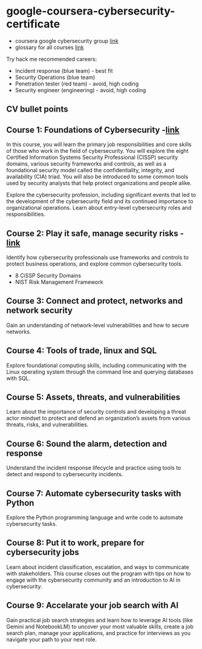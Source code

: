 # google-coursera-cybersecurity-certificate

* coursera google cybersecurity group [link](https://www.coursera.support/s/google-cybersecurity-community)
* glossary for all courses [link](https://docs.google.com/document/d/1Feb8pHRY-blnpaLOohds2esd6IWdCIp-ikG7G_omSj4/template/preview?resourcekey=0-YHcAISkCiqGDq5KwO6yNeQ)

Try hack me recommended careers: 

* Incident response (blue team) - best fit
* Security Operations (blue team)
* Penetration tester (red team) - avoid, high coding
* Security engineer (engineering) - avoid, high coding

## CV bullet points

## Course 1: Foundations of Cybersecurity -[link](https://github.com/hsarfraz/google-coursera-cybersecurity-certificate/tree/main/course%201%3A%20foundations%20of%20cybersecurity)

In this course, you will learn the primary job responsibilities and core skills of those who work in the field of cybersecurity. You will explore the eight Certified Information Systems Security Professional (CISSP) security domains, various security frameworks and controls, as well as a foundational security model called the confidentiality, integrity, and availability (CIA) triad. You will also be introduced to some common tools used by security analysts that help protect organizations and people alike.

Explore the cybersecurity profession, including significant events that led to the development of the cybersecurity field and its continued importance to organizational operations. Learn about entry-level cybersecurity roles and responsibilities.

## Course 2: Play it safe, manage security risks -[link](https://github.com/hsarfraz/google-coursera-cybersecurity-certificate/tree/main/course%202:%20play%20it%20safe,%20manage%20security%20risks)

Identify how cybersecurity professionals use frameworks and controls to protect business operations, and explore common cybersecurity tools.

* 8 CiSSP Security Domains
* NIST Risk Management Framework

## Course 3: Connect and protect, networks and network security

Gain an understanding of network-level vulnerabilities and how to secure networks.

## Course 4: Tools of trade, linux and SQL

Explore foundational computing skills, including communicating with the Linux operating system through the command line and querying databases with SQL.

## Course 5: Assets, threats, and vulnerabilities

Learn about the importance of security controls and developing a threat actor mindset to protect and defend an organization’s assets from various threats, risks, and vulnerabilities.

## Course 6: Sound the alarm, detection and response

Understand the incident response lifecycle and practice using tools to detect and respond to cybersecurity incidents.

## Course 7: Automate cybersecurity tasks with Python

Explore the Python programming language and write code to automate cybersecurity tasks.

## Course 8: Put it to work, prepare for cybersecurity jobs

Learn about incident classification, escalation, and ways to communicate with stakeholders. This course closes out the program with tips on how to engage with the cybersecurity community and an introduction to AI in cybersecurity.

## Course 9: Accelarate your job search with AI

Gain practical job search strategies and learn how to leverage AI tools (like Gemini and NotebookLM) to uncover your most valuable skills, create a job search plan, manage your applications, and practice for interviews as you navigate your path to your next role.
